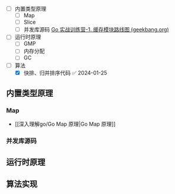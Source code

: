 - [ ] 内置类型原理
	- [ ] Map
	- [ ] Slice
	- [ ] 并发库源码 [Go 实战训练营-1. 缓存模块路线图 (geekbang.org)](https://u.geekbang.org/lesson/485?article=627035&utm_source=time_web&utm_medium=menu&utm_term=timewebmenu)
- [ ] 运行时原理
	- [ ] GMP
	- [ ] 内存分配
	- [ ] GC
- [ ] 算法
	- [x] 快排、归并排序代码 ✅ 2024-01-25

## 内置类型原理

### Map

- [[深入理解go/Go Map 原理|Go Map 原理]]

### 并发库源码

## 运行时原理

## 算法实现
